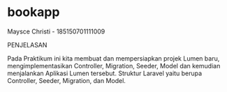 # bookapp
Maysce Christi - 185150701111009


PENJELASAN 

Pada Praktikum ini kita membuat dan mempersiapkan projek Lumen baru, mengimplementasikan Controller, Migration, Seeder, Model dan kemudian menjalankan Aplikasi Lumen tersebut.
Struktur Laravel yaitu berupa Controller, Seeder, Migration, dan Model.

